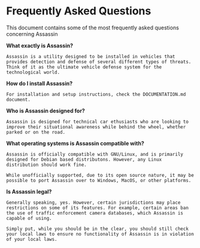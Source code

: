 # Frequently Asked Questions

This document contains some of the most frequently asked questions concerning Assassin

**What exactly is Assassin?**

    Assassin is a utility designed to be installed in vehicles that provides detection and defense of several different types of threats. Think of it as the ultimate vehicle defense system for the technological world.


**How do I install Assassin?**

    For installation and setup instructions, check the DOCUMENTATION.md document.


**Who is Assassin designed for?**

    Assassin is designed for technical car ethusiasts who are looking to improve their situational awareness while behind the wheel, whether parked or on the road.


**What operating systems is Assassin compatible with?**

    Assassin is officially compatible with GNU/Linux, and is primarily designed for Debian based distributons. However, any Linux distribution should work fine.

    While unofficially supported, due to its open source nature, it may be possible to port Assassin over to Windows, MacOS, or other platforms.


**Is Assassin legal?**

    Generally speaking, yes. However, certain jurisdictions may place restrictions on some of its features. For example, certain areas ban the use of traffic enforcement camera databases, which Assassin is capable of using.

    Simply put, while you should be in the clear, you should still check your local laws to ensure no functionality of Assassin is in violation of your local laws.
